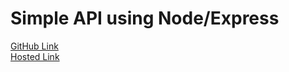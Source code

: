# Simple API using Node/Express

[GitHub Link](https://github.com/Dipo-Jaiye/ZuriSimpleCRUD_API)  
[Hosted Link](https://whispering-castle-95687.herokuapp.com/)